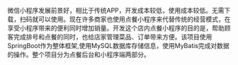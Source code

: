 微信小程序发展前景好，相比于传统APP，开发成本较低，使用成本较低。无需下载，扫码就可以使用。现在许多商家也使用点餐小程序来代替传统的经营模式，在享受小程序带来的便利同时增加销量。开发这个店内点餐小程序的目的是，帮助顾客完成排号和点餐的同时，也给店家管理菜品、订单带来方便。该项目使用SpringBoot作为整体框架,使用MySQL数据库存储信息，使用MyBatis完成对数据的操作。整个项目分为点餐后台和小程序端两部分。
